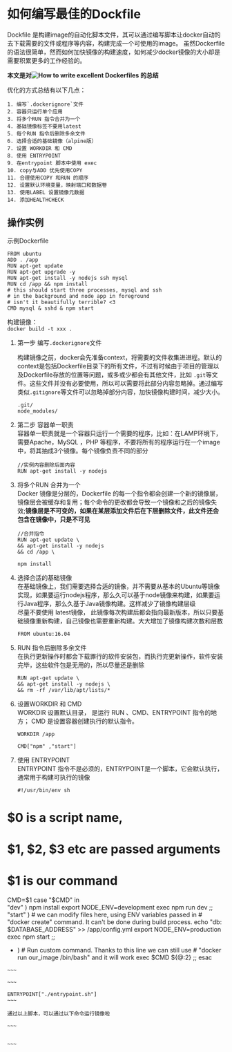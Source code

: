 # 如何编写最佳的Dockfile  
Dockfile 是构建image的自动化脚本文件，其可以通过编写脚本让docker自动的去下载需要的文件或程序等内容，构建完成一个可使用的image。 虽然Dockerfile 的语法很简单，然而如何加快镜像的构建速度，如何减少docker镜像的大小却是需要积累更多的工作经验的。    

__本文是对![How to write excellent Dockerfiles](https://rock-it.pl/how-to-write-excellent-dockerfiles/) 的总结__  

优化的方式总结有以下几点：
  
    1. 编写`.dockerignore`文件  
    2. 容器只运行单个应用  
    3. 将多个RUN 指令合并为一个  
    4. 基础镜像标签不要用latest 
    5. 每个RUN 指令后删除多余文件  
    6. 选择合适的基础镜像（alpine版）  
    7. 设置 WORKDIR 和 CMD  
    8. 使用 ENTRYPOINT  
    9. 在entrypoint 脚本中使用 exec 
    10. copy与ADD 优先使用COPY  
    11. 合理使用COPY 和RUN 的顺序  
    12. 设置默认环境变量，映射端口和数据卷  
    13. 使用LABEL 设置镜像元数据  
    14. 添加HEALTHCHECK  
    
## 操作实例  
示例Dockerfile  

~~~
FROM ubuntu
ADD . /app
RUN apt-get update  
RUN apt-get upgrade -y  
RUN apt-get install -y nodejs ssh mysql  
RUN cd /app && npm install
# this should start three processes, mysql and ssh
# in the background and node app in foreground
# isn't it beautifully terrible? <3
CMD mysql & sshd & npm start

~~~
构建镜像：  
`docker build -t xxx .`   

1.  第一步  编写`.dockerignore`文件   

      构建镜像之前，docker会先准备context，将需要的文件收集进进程。默认的context是包括Dockerfile目录下的所有文件，不过有时候由于项目的管理以及Dockerfile存放的位置等问题，或多或少都会有其他文件，比如 `.git`等文件。这些文件并没有必要使用，所以可以需要将此部分内容忽略掉。通过编写类似`.gitignore`等文件可以忽略掉部分内容，加快镜像构建时间，减少大小。  
      
      ~~~
      .git/
      node_modules/
      
      ~~~
      
2. 第二步  容器单一职责  
    容器单一职责就是一个容器只运行一个需要的程序，比如：在LAMP环境下，需要Apache，MySQL ，PHP 等程序，不要将所有的程序运行在一个image中，将其抽成3个镜像。每个镜像负责不同的部分
    
    ~~~
    //实例内容删除后面内容
    RUN apt-get install -y nodejs     
    ~~~

3. 将多个RUN 合并为一个  
    Docker 镜像是分层的，Dockerfile 的每一个指令都会创建一个新的镜像层，镜像层会被缓存和复用；每个命令的更改都会导致一个镜像和之后的镜像失效;__镜像层是不可变的，如果在某层添加文件后在下层删除文件，此文件还会包含在镜像中，只是不可见__  
    
    ~~~
    //合并指令
    RUN apt-get update \ 
    && apt-get install -y nodejs  
    && cd /app \
    
    npm install  
    
    ~~~

4. 选择合适的基础镜像  
    在基础镜像上，我们需要选择合适的镜像，并不需要从基本的Ubuntu等镜像实现，如果要运行nodejs程序，那么久可以基于node镜像来构建，如果要运行Java程序，那么久基于Java镜像构建。这样减少了镜像构建层级  
    尽量不要使用 latest镜像， 此镜像每次构建后都会指向最新版本，所以只要基础镜像重新构建，自己镜像也需要重新构建。大大增加了镜像构建次数和层数  
    
    ~~~
    FROM ubuntu:16.04
    
    ~~~

5. RUN 指令后删除多余文件  
    在执行更新操作时都会下载罪行的软件安装包，而执行完更新操作，软件安装完毕，这些软件包是无用的，所以尽量还是删除  
    
    ~~~
    RUN apt-get update \
    && apt-get install -y nodejs \
    && rm -rf /var/lib/apt/lists/*  
    
    ~~~
6. 设置WORKDIR 和 CMD  
    WORKDIR 设置默认目录， 是运行 RUN 、CMD、ENTRYPOINT 指令的地方；
    CMD 是设置容器创建执行的默认指令。
    
    ~~~
    WORKDIR /app 
    
    CMD["npm" ,"start"]
    ~~~

7. 使用 ENTRYPOINT   
    ENTRYPOINT 指令不是必须的，ENTRYPOINT是一个脚本，它会默认执行，通常用于构建可执行的镜像   
    
    ~~~
    #!/usr/bin/env sh
# $0 is a script name, 
# $1, $2, $3 etc are passed arguments
# $1 is our command
CMD=$1
case "$CMD" in  
  "dev" )
    npm install
    export NODE_ENV=development
    exec npm run dev
    ;;
  "start" )
    # we can modify files here, using ENV variables passed in 
    # "docker create" command. It can't be done during build process.
    echo "db: $DATABASE_ADDRESS" >> /app/config.yml
    export NODE_ENV=production
    exec npm start
    ;;
   * )
    # Run custom command. Thanks to this line we can still use 
    # "docker run our_image /bin/bash" and it will work
    exec $CMD ${@:2}
    ;;
esac
    
    ~~~
    
    ~~~
    
    ENTRYPOINT["./entrypoint.sh"]
    ~~~
    
    通过以上脚本，可以通过以下命令运行镜像啦   
    
    ~~~
    
    
    ~~~
